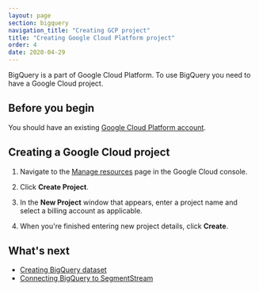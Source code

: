 ```yaml
---
layout: page
section: bigquery
navigation_title: "Creating GCP project"
title: "Creating Google Cloud Platform project"
order: 4
date: 2020-04-29
---
```


<!---
In this article explained how to
1. Sign up for BigQuery (with relevant links)
2. Create first project (or a new project if one exists if it is a different flow). Suggest how to name the project to avoid namings like "SegmentStream"
-->

BigQuery is a part of Google Cloud Platform.
To use BigQuery you need to have a Google Cloud project.

## Before you begin
You should have an existing [Google Cloud Platform account](creating-gcp-account).

## Creating a Google Cloud project
1. Navigate to the [Manage resources](https://console.cloud.google.com/cloud-resource-manager?walkthrough_id=resource-manager--create-project) page in the Google Cloud console.

2. Click **Create Project**.

3. In the **New Project** window that appears, enter a project name and select a billing account as applicable.

4. When you're finished entering new project details, click **Create**.

## What's next

* [Creating BigQuery dataset](creating-bigquery-dataset)
* [Connecting BigQuery to SegmentStream](connecting-bigquery)
